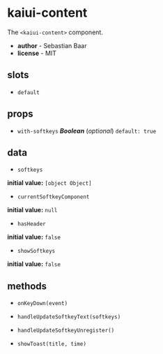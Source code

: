 # kaiui-content 

The `<kaiui-content>` component. 

- **author** - Sebastian Baar 
- **license** - MIT 

## slots 

- `default` 

## props 

- `with-softkeys` ***Boolean*** (*optional*) `default: true` 

## data 

- `softkeys` 

**initial value:** `[object Object]` 

- `currentSoftkeyComponent` 

**initial value:** `null` 

- `hasHeader` 

**initial value:** `false` 

- `showSoftkeys` 

**initial value:** `false` 

## methods 

- `onKeyDown(event)` 

- `handleUpdateSoftkeyText(softkeys)` 

- `handleUpdateSoftkeyUnregister()` 

- `showToast(title, time)` 


